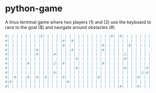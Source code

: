 # python-game

A linux terminal game where two players (1) and (2) use the keyboard to race to the goal ($) and navigate around obstacles (#)

```bash
#| | | | | | | |#| | | | | | | | | | | | | | | |#| |#| | | | | | |
#| | | | | | | | | | | | |#| |#| | | | | | | | | | | | | | | | | |
#| | | | | | | | | | | | |#| | | | | | | | |#| | | | | |#| | | | |
#| | | | | | |#| | | | | | | |#| | | | | | |#| | | | | | | | | |
#| | | | | | |#| | | |#| | | | | | | | | | | | | | | |1| | | | | |
#| | | | | | | | | | | | | | | |#| | | | | | | | | | |#| | | | | |
#| | | | |#| | | | | |2| |#| | | | | | | | |#| | | | | | | | | | |
#| | | | | | | | | | | | | | | |#| | | | | | | | | | |#| | | | |#|
#| | | | | | | | | | |#| | | | | | | | | | | | | | | | | | | |$|#|
#| |#| | |#| |#| |#| | | |#| | | | | | | |#| | | | | | | | |#| | |
#|#| | | | | | | | | | | | |#| | | | | | | | | | | | | | | | | | |
#| | | | | | | | | | | | | | | | | | | | | | | | | |#| | | |#| | | 
``` 
